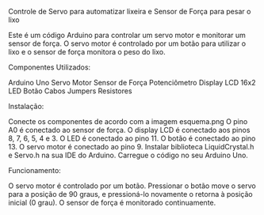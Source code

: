 Controle de Servo para automatizar lixeira e Sensor de Força para pesar o lixo

Este é um código Arduino para controlar um servo motor e monitorar um sensor de força. O servo motor é controlado por um botão para utilizar o lixo e o sensor de força monitora o peso do lixo.

Componentes Utilizados:

Arduino Uno
Servo Motor
Sensor de Força
Potenciômetro
Display LCD 16x2
LED
Botão
Cabos Jumpers
Resistores

Instalação:

Conecte os componentes de acordo com a imagem esquema.png
O pino A0 é conectado ao sensor de força.
O display LCD é conectado aos pinos 8, 7, 6, 5, 4 e 3.
O LED é conectado ao pino 11.
O botão é conectado ao pino 13.
O servo motor é conectado ao pino 9.
Instalar biblioteca LiquidCrystal.h e Servo.h na sua IDE do Arduino.
Carregue o código no seu Arduino Uno.

Funcionamento:

O servo motor é controlado por um botão. Pressionar o botão move o servo para a posição de 90 graus, e pressioná-lo novamente o retorna à posição inicial (0 grau).
O sensor de força é monitorado continuamente.
